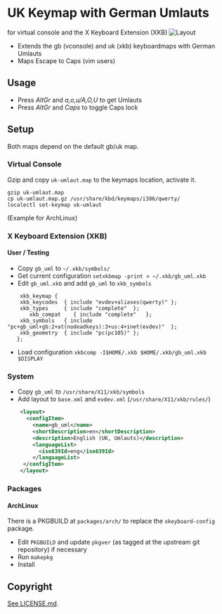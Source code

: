 # UK Keymap with German Umlauts
for virtual console and the X Keyboard Extension (XKB)
![Layout](https://raw.githubusercontent.com/innerand/keymap_uk_umlaut/master/keymap_uk_umlaut.png)

- Extends the gb (vconsole) and uk (xkb) keyboardmaps with German Umlauts
- Maps Escape to Caps (vim users)

## Usage
- Press *AltGr* and *a,o,u/A,O,U* to get Umlauts 
- Press *AltGr* and *Caps* to toggle Caps lock

## Setup
Both maps depend on the default gb/uk map.

### Virtual Console
Gzip and copy `uk-umlaut.map` to the keymaps location, activate it.

```
gzip uk-umlaut.map
cp uk-umlaut.map.gz /usr/share/kbd/keymaps/i386/qwerty/
localectl set-keymap uk-umlaut
```
(Example for ArchLinux)

### X Keyboard Extension (XKB)
#### User / Testing
- Copy `gb_uml` to `~/.xkb/symbols/`
- Get current configuration `setxkbmap -print > ~/.xkb/gb_uml.xkb`
- Edit `gb_uml.xkb` and add `gb_uml` to `xkb_symbols`

```
	xkb_keymap {
   	xkb_keycodes  { include "evdev+aliases(qwerty)"	};
   	xkb_types     { include "complete"	};
	   xkb_compat    { include "complete"	};
   	xkb_symbols   { include "pc+gb_uml+gb:2+at(nodeadkeys):3+us:4+inet(evdev)"	};
   	xkb_geometry  { include "pc(pc105)"	};
   };
```
- Load configuration `xkbcomp -I$HOME/.xkb $HOME/.xkb/gb_uml.xkb $DISPLAY`

### System
- Copy `gb_uml` to `/usr/share/X11/xkb/symbols`
- Add layout to `base.xml` and `evdev.xml` (`/usr/share/X11/xkb/rules/`)

```xml
    <layout>
      <configItem>
        <name>gb_uml</name>
        <shortDescription>en</shortDescription>
        <description>English (UK, Umlauts)</description>
        <languageList>
          <iso639Id>eng</iso639Id>
        </languageList>
     </configItem>
    </layout>
```

### Packages
#### ArchLinux
There is a PKGBUILD at `packages/arch/` to replace the `xkeyboard-config` package.
- Edit `PKGBUILD` and update `pkgver` (as tagged at the upstream git repository) if
  necessary
- Run `makepkg`
- Install

## Copyright
[See LICENSE.md](/LICENSE.md).


